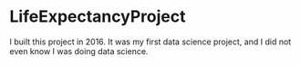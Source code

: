 # LifeExpectancyProject

I built this project in 2016. It was my first data science project, and I did not even know I was doing data science.
